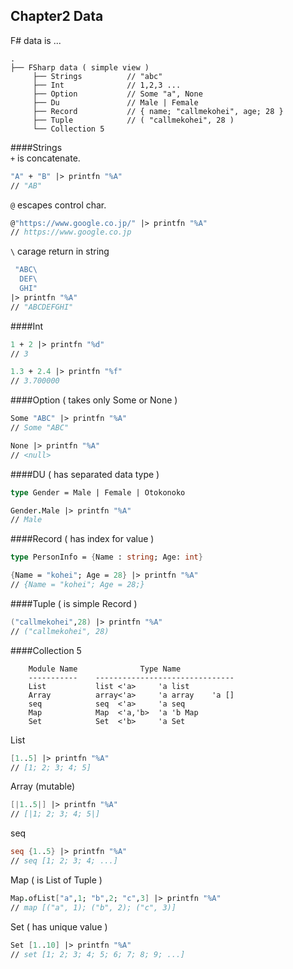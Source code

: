 Chapter2 Data
---

F# data is ...
```text
.
├── FSharp data ( simple view )
     ├── Strings          // "abc"
     ├── Int              // 1,2,3 ...
     ├── Option           // Some "a", None
     ├── Du               // Male | Female
     ├── Record           // { name; "callmekohei", age; 28 }
     ├── Tuple            // ( "callmekohei", 28 )
     └── Collection 5
```

####Strings  
`+` is concatenate.
```fsharp
"A" + "B" |> printfn "%A"
// "AB"
```

`@` escapes control char.
```fsharp
@"https://www.google.co.jp/" |> printfn "%A"
// https://www.google.co.jp
```

`\` carage return in string
```fsharp
 "ABC\
  DEF\
  GHI"
|> printfn "%A"
// "ABCDEFGHI"
```

####Int
```fsharp
1 + 2 |> printfn "%d"
// 3

1.3 + 2.4 |> printfn "%f"
// 3.700000
```

####Option ( takes only Some or None )
```fsharp
Some "ABC" |> printfn "%A"
// Some "ABC"

None |> printfn "%A"
// <null>
```

####DU ( has separated data type )
```fsharp
type Gender = Male | Female | Otokonoko

Gender.Male |> printfn "%A"
// Male
```

####Record ( has index for value )
```fsharp
type PersonInfo = {Name : string; Age: int}

{Name = "kohei"; Age = 28} |> printfn "%A"
// {Name = "kohei"; Age = 28;}
```

####Tuple ( is simple Record )
```fsharp
("callmekohei",28) |> printfn "%A"
// ("callmekohei", 28)
```

####Collection 5
```text
    Module Name              Type Name
    -----------    -------------------------------
    List           list <'a>     'a list
    Array          array<'a>     'a array    'a []
    seq            seq  <'a>     'a seq
    Map            Map  <'a,'b>  'a 'b Map
    Set            Set  <'b>     'a Set
```

List
```fsharp
[1..5] |> printfn "%A"
// [1; 2; 3; 4; 5]
```

Array (mutable)
```fsharp
[|1..5|] |> printfn "%A"
// [|1; 2; 3; 4; 5|]
```

seq
```fsharp
seq {1..5} |> printfn "%A"
// seq [1; 2; 3; 4; ...]
```
Map ( is List of Tuple )
```fsharp
Map.ofList["a",1; "b",2; "c",3] |> printfn "%A"
// map [("a", 1); ("b", 2); ("c", 3)]
```

Set ( has unique value )
```fsharp
Set [1..10] |> printfn "%A"
// set [1; 2; 3; 4; 5; 6; 7; 8; 9; ...] 
```

